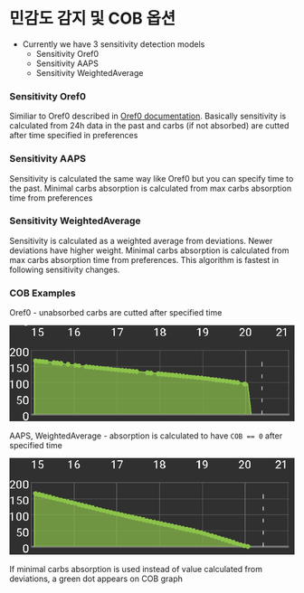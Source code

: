 # 민감도 감지 및 COB 옵션

* Currently we have 3 sensitivity detection models 
  * Sensitivity Oref0
  * Sensitivity AAPS
  * Sensitivity WeightedAverage

### Sensitivity Oref0

Similiar to Oref0 described in [Oref0 documentation](https://openaps.readthedocs.io/en/2017-05-21/docs/walkthrough/phase-4/advanced-features.html). Basically sensitivity is calculated from 24h data in the past and carbs (if not absorbed) are cutted after time specified in preferences

### Sensitivity AAPS

Sensitivity is calculated the same way like Oref0 but you can specify time to the past. Minimal carbs absorption is calculated from max carbs absorption time from preferences

### Sensitivity WeightedAverage

Sensitivity is calculated as a weighted average from deviations. Newer deviations have higher weight. Minimal carbs absorption is calculated from max carbs absorption time from preferences. This algorithm is fastest in following sensitivity changes.

### COB Examples

Oref0 - unabsorbed carbs are cutted after specified time

![COB from oref0](../images/cob_oref0.png)

AAPS, WeightedAverage - absorption is calculated to have `COB == 0` after specified time

![COB from AAPS](../images/cob_aaps.png)

If minimal carbs absorption is used instead of value calculated from deviations, a green dot appears on COB graph